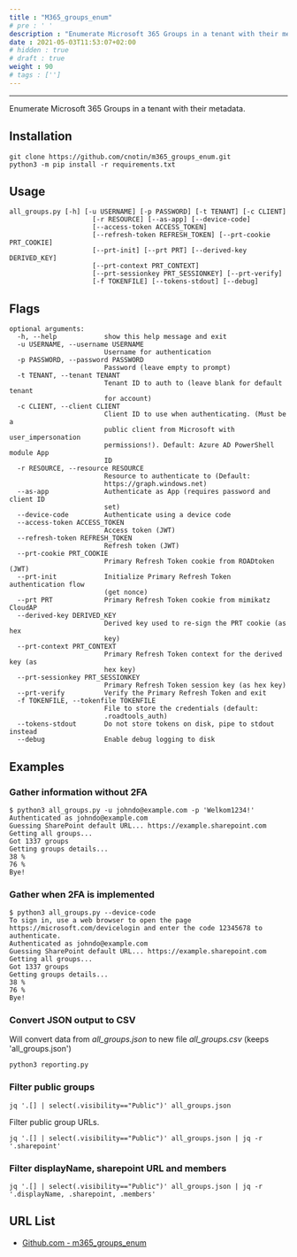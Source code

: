 ```yaml
---
title : "M365_groups_enum"
# pre : ' '
description : "Enumerate Microsoft 365 Groups in a tenant with their metadata."
date : 2021-05-03T11:53:07+02:00
# hidden : true
# draft : true
weight : 90
# tags : ['']
---
```


---

Enumerate Microsoft 365 Groups in a tenant with their metadata.

## Installation

```plain
git clone https://github.com/cnotin/m365_groups_enum.git
python3 -m pip install -r requirements.txt
```

## Usage

```plain
all_groups.py [-h] [-u USERNAME] [-p PASSWORD] [-t TENANT] [-c CLIENT]
                     [-r RESOURCE] [--as-app] [--device-code]
                     [--access-token ACCESS_TOKEN]
                     [--refresh-token REFRESH_TOKEN] [--prt-cookie PRT_COOKIE]
                     [--prt-init] [--prt PRT] [--derived-key DERIVED_KEY]
                     [--prt-context PRT_CONTEXT]
                     [--prt-sessionkey PRT_SESSIONKEY] [--prt-verify]
                     [-f TOKENFILE] [--tokens-stdout] [--debug]
```

## Flags

```plain
optional arguments:
  -h, --help            show this help message and exit
  -u USERNAME, --username USERNAME
                        Username for authentication
  -p PASSWORD, --password PASSWORD
                        Password (leave empty to prompt)
  -t TENANT, --tenant TENANT
                        Tenant ID to auth to (leave blank for default tenant
                        for account)
  -c CLIENT, --client CLIENT
                        Client ID to use when authenticating. (Must be a
                        public client from Microsoft with user_impersonation
                        permissions!). Default: Azure AD PowerShell module App
                        ID
  -r RESOURCE, --resource RESOURCE
                        Resource to authenticate to (Default:
                        https://graph.windows.net)
  --as-app              Authenticate as App (requires password and client ID
                        set)
  --device-code         Authenticate using a device code
  --access-token ACCESS_TOKEN
                        Access token (JWT)
  --refresh-token REFRESH_TOKEN
                        Refresh token (JWT)
  --prt-cookie PRT_COOKIE
                        Primary Refresh Token cookie from ROADtoken (JWT)
  --prt-init            Initialize Primary Refresh Token authentication flow
                        (get nonce)
  --prt PRT             Primary Refresh Token cookie from mimikatz CloudAP
  --derived-key DERIVED_KEY
                        Derived key used to re-sign the PRT cookie (as hex
                        key)
  --prt-context PRT_CONTEXT
                        Primary Refresh Token context for the derived key (as
                        hex key)
  --prt-sessionkey PRT_SESSIONKEY
                        Primary Refresh Token session key (as hex key)
  --prt-verify          Verify the Primary Refresh Token and exit
  -f TOKENFILE, --tokenfile TOKENFILE
                        File to store the credentials (default:
                        .roadtools_auth)
  --tokens-stdout       Do not store tokens on disk, pipe to stdout instead
  --debug               Enable debug logging to disk
```

## Examples

### Gather information without 2FA

```plain
$ python3 all_groups.py -u johndo@example.com -p 'Welkom1234!'
Authenticated as johndo@example.com
Guessing SharePoint default URL... https://example.sharepoint.com
Getting all groups... 
Got 1337 groups
Getting groups details...
38 %
76 %
Bye!
```

### Gather when 2FA is implemented

```plain
$ python3 all_groups.py --device-code
To sign in, use a web browser to open the page https://microsoft.com/devicelogin and enter the code 12345678 to authenticate.
Authenticated as johndo@example.com
Guessing SharePoint default URL... https://example.sharepoint.com
Getting all groups... 
Got 1337 groups
Getting groups details...
38 %
76 %
Bye!
```

### Convert JSON output to CSV

Will convert data from *all_groups.json* to new file *all_groups.csv* (keeps 'all_groups.json')

```plain
python3 reporting.py
```

### Filter public groups

```plain
jq '.[] | select(.visibility=="Public")' all_groups.json
```

Filter public group URLs.

```plain
jq '.[] | select(.visibility=="Public")' all_groups.json | jq -r '.sharepoint'
```

### Filter displayName, sharepoint URL and members

```plain
jq '.[] | select(.visibility=="Public")' all_groups.json | jq -r '.displayName, .sharepoint, .members'
```

## URL List

- [Github.com - m365_groups_enum](https://github.com/cnotin/m365_groups_enum.git)
